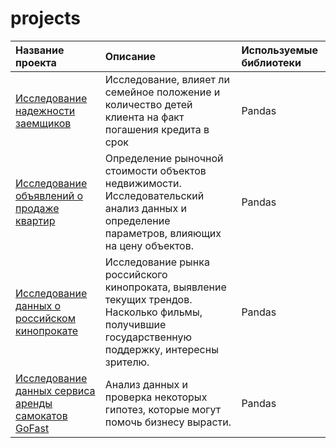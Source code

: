 # projects



| Название проекта     | Описание                   | Используемые библиотеки  |
| :--------------------| :-----------------------   |:-------------------------|
| [Исследование надежности заемщиков](https://github.com/TimurAng/data_student_repo/tree/main/reliability_of_borrowers) | Исследование, влияет ли семейное положение и количество детей клиента на факт погашения кредита в срок | Pandas |
|[Исследование объявлений о продаже квартир](https://github.com/TimurAng/data_student_repo/tree/main/research_of_apartment_sale)|Определение рыночной стоимости объектов недвижимости. Исследовательский анализ данных и определение параметров, влияющих на цену объектов.| Pandas |
|[Исследование данных о российском кинопрокате](https://github.com/TimurAng/data_student_repo/tree/main/russian_film_distribution)|Исследование рынка российского кинопроката, выявление текущих трендов. Насколько фильмы, получившие государственную поддержку, интересны зрителю.|Pandas|
|[Исследование данных сервиса аренды самокатов GoFast](https://github.com/TimurAng/data_student_repo/blob/main/statistical_analysis_service_data/Statistical%20analysis%20of%20Go%20Fast%20service%20data.ipynb)|Анализ данных и проверка некоторых гипотез, которые могут помочь бизнесу вырасти.|Pandas|
